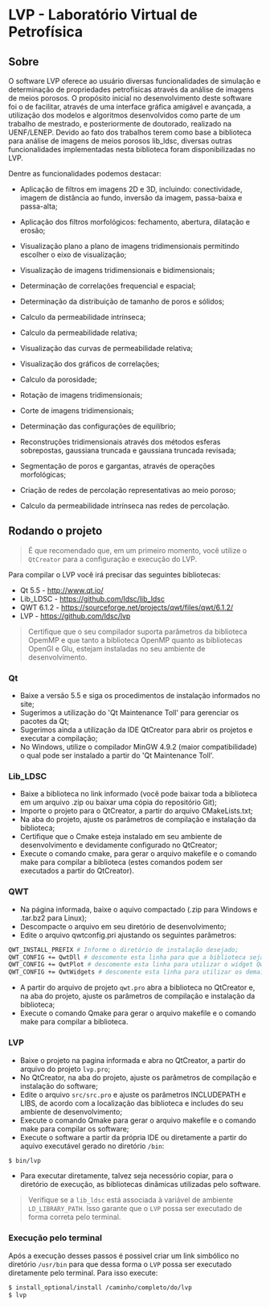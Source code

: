 # LVP - Laboratório Virtual de Petrofísica 

## Sobre

O software LVP oferece ao usuário diversas funcionalidades de simulação e determinação de propriedades petrofísicas através da análise de imagens de meios porosos. O propósito inicial no desenvolvimento deste software foi o de facilitar, através de uma interface gráfica amigável e avançada, a utilização dos modelos e algoritmos desenvolvidos como parte de um trabalho de mestrado, e posteriormente de doutorado, realizado na UENF/LENEP. Devido ao fato dos trabalhos terem como base a biblioteca para análise de imagens de meios porosos lib_ldsc, diversas outras funcionalidades implementadas nesta biblioteca foram disponibilizadas no LVP.

Dentre as funcionalidades podemos destacar:

 - Aplicação de filtros em imagens 2D e 3D, incluindo: conectividade, imagem de distância ao fundo, inversão da imagem, passa-baixa e passa-alta;

 - Aplicação dos filtros morfológicos: fechamento, abertura, dilatação e erosão;

 - Visualização plano a plano de imagens tridimensionais permitindo escolher o eixo de visualização;

 - Visualização de imagens tridimensionais e bidimensionais;

 - Determinação de correlações frequencial e espacial;

 - Determinação da distribuição de tamanho de poros e sólidos;

 - Calculo da permeabilidade intrínseca;

 - Calculo da permeabilidade relativa;

 - Visualização das curvas de permeabilidade relativa;

 - Visualização dos gráficos de correlações;

 - Calculo da porosidade;

 - Rotação de imagens tridimensionais;

 - Corte de imagens tridimensionais;

 - Determinação das configurações de equilíbrio;

 - Reconstruções tridimensionais através dos métodos esferas sobrepostas, gaussiana truncada e gaussiana truncada revisada;

 - Segmentação de poros e gargantas, através de operações morfológicas;

 - Criação de redes de percolação representativas ao meio poroso;

 - Calculo da permeabilidade intrínseca nas redes de percolação.

## Rodando o projeto

> É que recomendado que, em um primeiro momento, você utilize o `QtCreator` para a configuração e execução do LVP.

Para compilar o LVP você irá precisar das seguintes bibliotecas:
 - Qt 5.5 - http://www.qt.io/
 - Lib_LDSC - https://github.com/ldsc/lib_ldsc
 - QWT 6.1.2 - https://sourceforge.net/projects/qwt/files/qwt/6.1.2/
 - LVP - https://github.com/ldsc/lvp

> Certifique que o seu compilador suporta parâmetros da biblioteca OpemMP e que tanto a biblioteca OpenMP quanto as  bibliotecas OpenGl e Glu, estejam instaladas no seu ambiente de desenvolvimento.

### Qt
 - Baixe a versão 5.5 e siga os procedimentos de instalação informados no site;
 - Sugerimos a utilização do 'Qt Maintenance Toll' para gerenciar os pacotes da Qt;
 - Sugerimos ainda a utilização da IDE QtCreator para abrir os projetos e executar a compilação;
 - No Windows, utilize o compilador MinGW 4.9.2 (maior compatibilidade) o qual pode ser instalado a partir do 'Qt Maintenance Toll'.
 
### Lib_LDSC
 - Baixe a biblioteca no link informado (você pode baixar toda a biblioteca em um arquivo .zip ou baixar uma cópia do repositório Git);
 - Importe o projeto para o QtCreator, a partir do arquivo CMakeLists.txt;
 - Na aba do projeto, ajuste os parâmetros de compilação e instalação da biblioteca;
 - Certifique que o Cmake esteja instalado em seu ambiente de desenvolvimento e devidamente configurado no QtCreator;
 - Execute o comando cmake, para gerar o arquivo makefile e o comando make para compilar a biblioteca (estes comandos podem ser executados a partir do QtCreator).

### QWT
 - Na página informada, baixe o aquivo compactado (.zip para Windows e .tar.bz2 para Linux);
 - Descompacte o arquivo em seu diretório de desenvolvimento;
 - Edite o arquivo qwtconfig.pri ajustando os seguintes parâmetros:

 ```bash
QWT_INSTALL_PREFIX # Informe o diretório de instalação desejado;
QWT_CONFIG += QwtDll # descomente esta linha para que a biblioteca seja dinâmica
QWT_CONFIG += QwtPlot # descomente esta linha para utilizar o widget QwtPlot
QWT_CONFIG += QwtWidgets # descomente esta linha para utilizar os demais widgets da QWT
 ```

 - A partir do arquivo de projeto `qwt.pro` abra a biblioteca no QtCreator e, na aba do projeto, ajuste os parâmetros de compilação e instalação da biblioteca;
 - Execute o comando Qmake para gerar o arquivo makefile e o comando make para compilar a biblioteca.

### LVP
 - Baixe o projeto na pagina informada e abra no QtCreator, a partir do arquivo do projeto `lvp.pro`;
 - No QtCreator, na aba do projeto, ajuste os parâmetros de compilação e instalação do software;
 - Edite o arquivo `src/src.pro` e ajuste os parâmetros INCLUDEPATH e LIBS, de acordo com a localização das biblioteca e includes do seu ambiente de desenvolvimento;
 - Execute o comando Qmake para gerar o arquivo makefile e o comando make para compilar os software;
 - Execute o software a partir da própria IDE ou diretamente a partir do aquivo executável gerado no diretório `/bin`:
```bash
$ bin/lvp
```
 - Para executar diretamente, talvez seja necessório copiar, para o diretório de execução, as bibliotecas dinâmicas utilizadas pelo software.

 > Verifique se a `lib_ldsc` está associada à variável de ambiente `LD_LIBRARY_PATH`. Isso garante que o `LVP` possa ser executado de forma correta pelo terminal.

### Execução pelo terminal

Após a execução desses passos é possivel criar um link simbólico no diretório `/usr/bin` para que dessa forma o `LVP` possa ser executado diretamente pelo terminal. Para isso execute:

```bash
$ install_optional/install /caminho/completo/do/lvp
$ lvp
```
